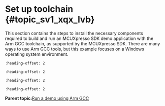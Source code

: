 # Set up toolchain {#topic_sv1_xqx_lvb}

This section contains the steps to install the necessary components required to build and run an MCUXpresso SDK demo application with the Arm GCC toolchain, as supported by the MCUXpresso SDK. There are many ways to use Arm GCC tools, but this example focuses on a Windows operating system environment.


```{include} ../topics/arm_gcc_install_gcc_arm_embedded_tool_chain.md
:heading-offset: 2
```

```{include} ../topics/arm_gcc_install_mingw_only_required_on_windows_os.md
:heading-offset: 2
```

```{include} ../topics/arm_gcc_add_a_new_system_environment_variable_for_armgcc_d.md
:heading-offset: 2
```

```{include} ../topics/arm_gcc_install_cmake.md
:heading-offset: 2
```

**Parent topic:**[Run a demo using Arm GCC](../topics/arm_gcc_run_a_demo_application.md)

